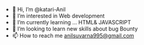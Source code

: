 - 👋 Hi, I’m @katari-Anil
- 👀 I’m interested in Web development 
- 🌱 I’m currently learning ... HTML& JAVASCRIPT 
- 💞️ I’m looking to learn new skills about bug Bounty 
- 📫 How to reach me anilsuvarna995@gmail.com

